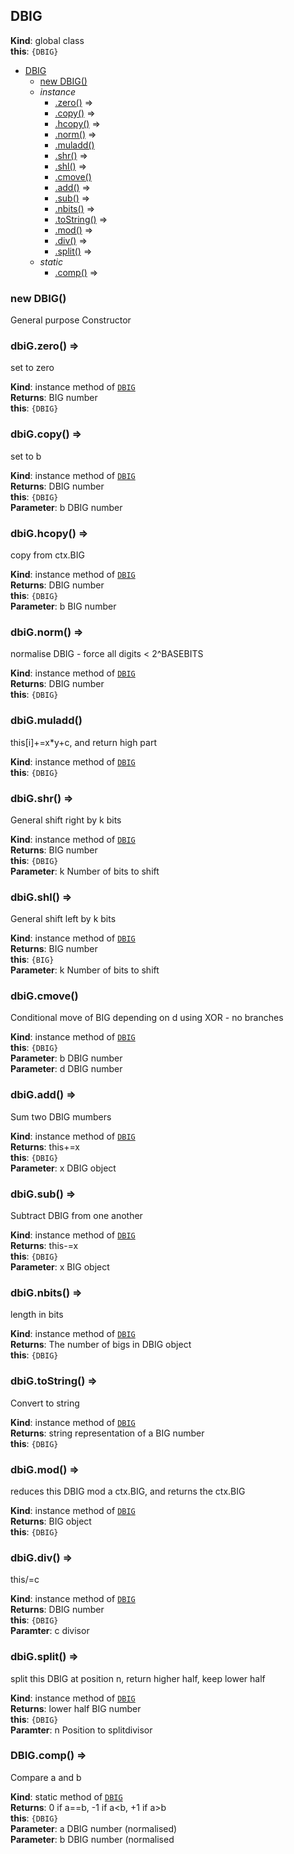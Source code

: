 <a name="DBIG"></a>

## DBIG
**Kind**: global class  
**this**: <code>{DBIG}</code>  

* [DBIG](#DBIG)
    * [new DBIG()](#new_DBIG_new)
    * _instance_
        * [.zero()](#DBIG+zero) ⇒
        * [.copy()](#DBIG+copy) ⇒
        * [.hcopy()](#DBIG+hcopy) ⇒
        * [.norm()](#DBIG+norm) ⇒
        * [.muladd()](#DBIG+muladd)
        * [.shr()](#DBIG+shr) ⇒
        * [.shl()](#DBIG+shl) ⇒
        * [.cmove()](#DBIG+cmove)
        * [.add()](#DBIG+add) ⇒
        * [.sub()](#DBIG+sub) ⇒
        * [.nbits()](#DBIG+nbits) ⇒
        * [.toString()](#DBIG+toString) ⇒
        * [.mod()](#DBIG+mod) ⇒
        * [.div()](#DBIG+div) ⇒
        * [.split()](#DBIG+split) ⇒
    * _static_
        * [.comp()](#DBIG.comp) ⇒

<a name="new_DBIG_new"></a>

### new DBIG()
General purpose Constructor

<a name="DBIG+zero"></a>

### dbiG.zero() ⇒
set to zero

**Kind**: instance method of [<code>DBIG</code>](#DBIG)  
**Returns**: BIG number  
**this**: <code>{DBIG}</code>  
<a name="DBIG+copy"></a>

### dbiG.copy() ⇒
set to b

**Kind**: instance method of [<code>DBIG</code>](#DBIG)  
**Returns**: DBIG number  
**this**: <code>{DBIG}</code>  
**Parameter**: b DBIG number  
<a name="DBIG+hcopy"></a>

### dbiG.hcopy() ⇒
copy from ctx.BIG

**Kind**: instance method of [<code>DBIG</code>](#DBIG)  
**Returns**: DBIG number  
**this**: <code>{DBIG}</code>  
**Parameter**: b BIG number  
<a name="DBIG+norm"></a>

### dbiG.norm() ⇒
normalise DBIG - force all digits < 2^BASEBITS

**Kind**: instance method of [<code>DBIG</code>](#DBIG)  
**Returns**: DBIG number  
**this**: <code>{DBIG}</code>  
<a name="DBIG+muladd"></a>

### dbiG.muladd()
this[i]+=x*y+c, and return high part

**Kind**: instance method of [<code>DBIG</code>](#DBIG)  
**this**: <code>{DBIG}</code>  
<a name="DBIG+shr"></a>

### dbiG.shr() ⇒
General shift right by k bits

**Kind**: instance method of [<code>DBIG</code>](#DBIG)  
**Returns**: BIG number  
**this**: <code>{DBIG}</code>  
**Parameter**: k Number of bits to shift  
<a name="DBIG+shl"></a>

### dbiG.shl() ⇒
General shift left by k bits

**Kind**: instance method of [<code>DBIG</code>](#DBIG)  
**Returns**: BIG number  
**this**: <code>{BIG}</code>  
**Parameter**: k Number of bits to shift  
<a name="DBIG+cmove"></a>

### dbiG.cmove()
Conditional move of BIG depending on d using XOR - no branches

**Kind**: instance method of [<code>DBIG</code>](#DBIG)  
**this**: <code>{DBIG}</code>  
**Parameter**: b DBIG number  
**Parameter**: d DBIG number  
<a name="DBIG+add"></a>

### dbiG.add() ⇒
Sum two DBIG mumbers

**Kind**: instance method of [<code>DBIG</code>](#DBIG)  
**Returns**: this+=x  
**this**: <code>{DBIG}</code>  
**Parameter**: x DBIG object  
<a name="DBIG+sub"></a>

### dbiG.sub() ⇒
Subtract DBIG from one another

**Kind**: instance method of [<code>DBIG</code>](#DBIG)  
**Returns**: this-=x  
**this**: <code>{DBIG}</code>  
**Parameter**: x BIG object  
<a name="DBIG+nbits"></a>

### dbiG.nbits() ⇒
length in bits

**Kind**: instance method of [<code>DBIG</code>](#DBIG)  
**Returns**: The number of bigs in DBIG object  
**this**: <code>{DBIG}</code>  
<a name="DBIG+toString"></a>

### dbiG.toString() ⇒
Convert to string

**Kind**: instance method of [<code>DBIG</code>](#DBIG)  
**Returns**: string representation of a BIG number  
**this**: <code>{DBIG}</code>  
<a name="DBIG+mod"></a>

### dbiG.mod() ⇒
reduces this DBIG mod a ctx.BIG, and returns the ctx.BIG

**Kind**: instance method of [<code>DBIG</code>](#DBIG)  
**Returns**: BIG object  
**this**: <code>{DBIG}</code>  
<a name="DBIG+div"></a>

### dbiG.div() ⇒
this/=c

**Kind**: instance method of [<code>DBIG</code>](#DBIG)  
**Returns**: DBIG number  
**this**: <code>{DBIG}</code>  
**Paramter**: c divisor  
<a name="DBIG+split"></a>

### dbiG.split() ⇒
split this DBIG at position n, return higher half, keep lower half

**Kind**: instance method of [<code>DBIG</code>](#DBIG)  
**Returns**: lower half BIG number  
**this**: <code>{DBIG}</code>  
**Paramter**: n Position to splitdivisor  
<a name="DBIG.comp"></a>

### DBIG.comp() ⇒
Compare a and b

**Kind**: static method of [<code>DBIG</code>](#DBIG)  
**Returns**: 0 if a==b, -1 if a<b, +1 if a>b  
**this**: <code>{DBIG}</code>  
**Parameter**: a DBIG number (normalised)  
**Parameter**: b DBIG number (normalised  
